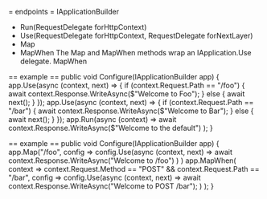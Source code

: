 = endpoints =
IApplicationBuilder
- Run(RequestDelegate forHttpContext)
- Use(RequestDelegate forHttpContext, RequestDelegate forNextLayer)
- Map
- MapWhen
The Map and MapWhen methods wrap an IApplication.Use delegate. MapWhen

== example ==
public void Configure(IApplicationBuilder app)
{
    app.Use(async (context, next) =>
    {
        if (context.Request.Path == "/foo")
        {
            await context.Response.WriteAsync($"Welcome to Foo");
        }
        else
        {
            await next();
        }
    });
    app.Use(async (context, next) =>
    {
        if (context.Request.Path == "/bar")
        {
            await context.Response.WriteAsync($"Welcome to Bar");
        }
        else
        {
            await next();
        }
    });
    app.Run(async (context) =>
        await context.Response.WriteAsync($"Welcome to the default")
    );
}


== example ==
public void Configure(IApplicationBuilder app)
{
    app.Map("/foo",
        config =>
            config.Use(async (context, next) =>
                await context.Response.WriteAsync("Welcome to /foo")
            )
    )
    app.MapWhen(
        context =>
            context.Request.Method == "POST" &&
            context.Request.Path == "/bar",
        config =>
            config.Use(async (context, next) =>
                await context.Response.WriteAsync("Welcome to POST /bar");
            )
    );
}
